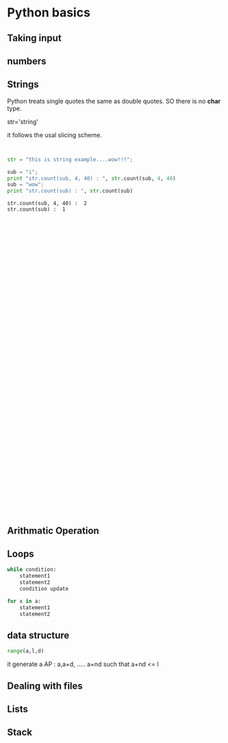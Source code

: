 # Python basics

## Taking input

## numbers 

## Strings 

Python treats single quotes the same as double quotes. SO there is no **char** type.

str='string'

it follows the usal slicing scheme.

```python
```

```
```


```python
str = "this is string example....wow!!!";

sub = "i";
print "str.count(sub, 4, 40) : ", str.count(sub, 4, 40)
sub = "wow";
print "str.count(sub) : ", str.count(sub)
```

```
str.count(sub, 4, 40) :  2
str.count(sub) :  1
```


```python
```

```
```


```python
```

```
```



```python
```

```
```


```python
```

```
```




```python
```

```
```



```python
```

```
```




```python
```

```
```




```python
```

```
```



```python
```

```
```



```python
```

```
```


```python
```

```
```



```python
```

```
```


```python
```

```
```


```python
```

```
```




```python
```

```
```


```python
```

```
```


```python
```

```
```


```python
```

```
```


```python
```

```
```


```python
```

```
```

```python
```

```
```


```python
```

```
```


```python
```

```
```


```python
```

```
```

```python
```

```
```




## Arithmatic Operation


## Loops

```python
while condition:
	statement1
	statement2
	condition update 
```

```python
for x in a:
	statement1
	statement2
```


## data structure 

```python 
range(a,l,d)
```
it generate a AP : a,a+d, ..... a+nd such that a+nd <= l

## Dealing with files


## Lists


## Stack 



